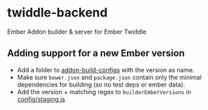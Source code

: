 # twiddle-backend
Ember Addon builder &amp; server for Ember Twiddle

## Adding support for a new Ember version
- Add a folder to [addon-build-configs](https://github.com/joostdevries/twiddle-backend/tree/master/addon-build-configs) with the version as name.
- Make sure `bower.json` and `package.json` contain only the minimal dependencies for building (so no test deps or ember data).
- Add the version + matching regex to `builderEmberVersions` in [config/staging.js](https://github.com/joostdevries/twiddle-backend/blob/master/config/staging.js#L10)